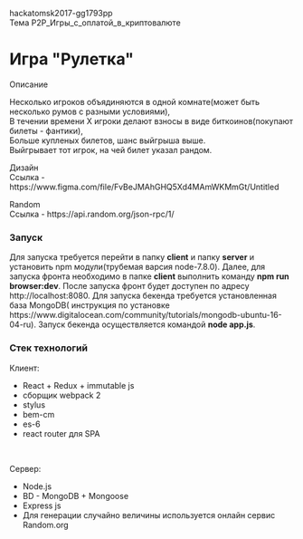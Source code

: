 hackatomsk2017-gg1793pp </br>
Тема P2P_Игры_с_оплатой_в_криптовалюте</br>
# Игра "Рулетка" </br>
<p>Описание</p>
Несколько игроков объядиняются в одной комнате(может быть несколько румов с разными условиями), </br>
В течении времени X игроки делают взносы в виде биткоинов(покупают билеты - фантики), </br>
Больше купленых билетов, шанс выйгрыша выше. </br>
Выйгрывает тот игрок, на чей билет указал рандом. </br></p>
 Дизайн </br>
Ссылка - https://www.figma.com/file/FvBeJMAhGHQ5Xd4MAmWKMmGt/Untitled </br></p>
<p> Random <br>
Ссылка - https://api.random.org/json-rpc/1/ </br>

<h3>Запуск</h3>
Для запуска требуется перейти в папку <strong>client</strong> и папку <strong>server</strong> и установить npm модули(трубемая варсия node-7.8.0). Далее, для запуска фронта необходимо в папке <strong>client</strong> выполнить команду <strong>npm run browser:dev</strong>. После запуска фронт будет доступен по адресу http://localhost:8080. Для запуска бекенда требуется установленная база MongoDB( инструкция по установке https://www.digitalocean.com/community/tutorials/mongodb-ubuntu-16-04-ru). Запуск бекенда осуществляется командой <strong>node app.js</strong>.<br>

<H3>Стек технологий</H3> 
 <p>Клиент:</p>
 <ul>
  <li>React + Redux + immutable js</li>
  <li>сборщик webpack 2</li>
  <li>stylus</li>
  <li>bem-cm</li>
  <li>es-6</li>
  <li>react router для SPA</li>
 </ul><br>

 <p>Сервер:</p> 
  <ul>
 <li>Node.js</li> 
 <li>BD - MongoDB + Mongoose</li>
 <li>Express js</li>
 <li>Для генерации случайно величины используется онлайн сервис Random.org</li>

